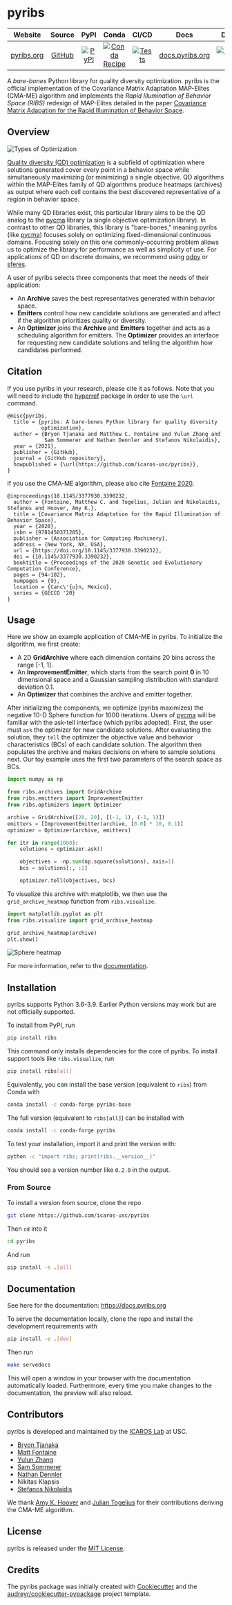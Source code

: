 # pyribs

|             Website              |                     Source                     |                                                       PyPI                                                        |                                                               Conda                                                                |                                                                                                      CI/CD                                                                                                       |                    Docs                    |                                                                   Docs Status                                                                    |                                                                   Twitter                                                                    |
| :------------------------------: | :--------------------------------------------: | :---------------------------------------------------------------------------------------------------------------: | :--------------------------------------------------------------------------------------------------------------------------------: | :--------------------------------------------------------------------------------------------------------------------------------------------------------------------------------------------------------------: | :----------------------------------------: | :----------------------------------------------------------------------------------------------------------------------------------------------: | :------------------------------------------------------------------------------------------------------------------------------------------: |
| [pyribs.org](https://pyribs.org) | [GitHub](https://github.com/icaros-usc/pyribs) | [![PyPI](https://img.shields.io/pypi/v/ribs.svg?style=flat-square&color=blue)](https://pypi.python.org/pypi/ribs) | [![Conda Recipe](https://img.shields.io/badge/recipe-pyribs-green.svg?style=flat-square)](https://anaconda.org/conda-forge/pyribs) | [![Tests](https://img.shields.io/endpoint.svg?url=https%3A%2F%2Factions-badge.atrox.dev%2Ficaros-usc%2Fpyribs%2Fbadge&style=flat-square)](https://github.com/icaros-usc/pyribs/actions?query=workflow%3A"Tests") | [docs.pyribs.org](https://docs.pyribs.org) | [![Documentation Status](https://readthedocs.org/projects/ribs/badge/?version=stable&style=flat-square)](https://readthedocs.org/projects/ribs/) | [![Twitter](https://img.shields.io/badge/twitter-%231DA1F2.svg?&style=flat-square&logo=twitter&logoColor=white)](https://twitter.com/pyribs) |

A _bare-bones_ Python library for quality diversity optimization. pyribs is the
official implementation of the Covariance Matrix Adaptation MAP-Elites (CMA-ME)
algorithm and implements the _Rapid Illumination of Behavior Space (RIBS)_
redesign of MAP-Elites detailed in the paper
[Covariance Matrix Adapation for the Rapid Illumination of Behavior Space](https://arxiv.org/abs/1912.02400).

## Overview

![Types of Optimization](readme_assets/optimization_types.png)

[Quality diversity (QD) optimization](https://arxiv.org/abs/2012.04322) is a
subfield of optimization where solutions generated cover every point in a
behavior space while simultaneously maximizing (or minimizing) a single
objective. QD algorithms within the MAP-Elites family of QD algorithms produce
heatmaps (archives) as output where each cell contains the best discovered
representative of a region in behavior space.

While many QD libraries exist, this particular library aims to be the QD analog
to the [pycma](https://pypi.org/project/cma/) library (a single objective
optimization library). In contrast to other QD libraries, this library is
"bare-bones," meaning pyribs (like [pycma](https://pypi.org/project/cma/))
focuses solely on optimizing fixed-dimensional continuous domains. Focusing
solely on this one commonly-occurring problem allows us to optimize the library
for performance as well as simplicity of use. For applications of QD on discrete
domains, we recommend using [qdpy](https://gitlab.com/leo.cazenille/qdpy/) or
[sferes](https://github.com/sferes2/sferes2).

A user of pyribs selects three components that meet the needs of their
application:

- An **Archive** saves the best representatives generated within behavior space.
- **Emitters** control how new candidate solutions are generated and affect if
  the algorithm prioritizes quality or diversity.
- An **Optimizer** joins the **Archive** and **Emitters** together and acts as a
  scheduling algorithm for emitters. The **Optimizer** provides an interface for
  requesting new candidate solutions and telling the algorithm how candidates
  performed.

## Citation

If you use pyribs in your research, please cite it as follows. Note that you
will need to include the
[hyperref](https://www.overleaf.com/learn/latex/Hyperlinks#Linking_web_addresses)
package in order to use the `\url` command.

```
@misc{pyribs,
  title = {pyribs: A bare-bones Python library for quality diversity
           optimization},
  author = {Bryon Tjanaka and Matthew C. Fontaine and Yulun Zhang and
            Sam Sommerer and Nathan Dennler and Stefanos Nikolaidis},
  year = {2021},
  publisher = {GitHub},
  journal = {GitHub repository},
  howpublished = {\url{https://github.com/icaros-usc/pyribs}},
}
```

If you use the CMA-ME algorithm, please also cite
[Fontaine 2020](https://dl.acm.org/doi/10.1145/3377930.3390232).

```
@inproceedings{10.1145/3377930.3390232,
  author = {Fontaine, Matthew C. and Togelius, Julian and Nikolaidis, Stefanos and Hoover, Amy K.},
  title = {Covariance Matrix Adaptation for the Rapid Illumination of Behavior Space},
  year = {2020},
  isbn = {9781450371285},
  publisher = {Association for Computing Machinery},
  address = {New York, NY, USA},
  url = {https://doi.org/10.1145/3377930.3390232},
  doi = {10.1145/3377930.3390232},
  booktitle = {Proceedings of the 2020 Genetic and Evolutionary Computation Conference},
  pages = {94–102},
  numpages = {9},
  location = {Canc\'{u}n, Mexico},
  series = {GECCO '20}
}
```

## Usage

Here we show an example application of CMA-ME in pyribs. To initialize the
algorithm, we first create:

- A 2D **GridArchive** where each dimension contains 20 bins across the range
  [-1, 1].
- An **ImprovementEmitter**, which starts from the search point **0** in 10
  dimensional space and a Gaussian sampling distribution with standard deviation
  0.1.
- An **Optimizer** that combines the archive and emitter together.

After initializing the components, we optimize (pyribs maximizes) the negative
10-D Sphere function for 1000 iterations. Users of
[pycma](https://pypi.org/project/cma/) will be familiar with the ask-tell
interface (which pyribs adopted). First, the user must `ask` the optimizer for
new candidate solutions. After evaluating the solution, they `tell` the
optimizer the objective value and behavior characteristics (BCs) of each
candidate solution. The algorithm then populates the archive and makes decisions
on where to sample solutions next. Our toy example uses the first two parameters
of the search space as BCs.

```python
import numpy as np

from ribs.archives import GridArchive
from ribs.emitters import ImprovementEmitter
from ribs.optimizers import Optimizer

archive = GridArchive([20, 20], [(-1, 1), (-1, 1)])
emitters = [ImprovementEmitter(archive, [0.0] * 10, 0.1)]
optimizer = Optimizer(archive, emitters)

for itr in range(1000):
    solutions = optimizer.ask()

    objectives = -np.sum(np.square(solutions), axis=1)
    bcs = solutions[:, :2]

    optimizer.tell(objectives, bcs)
```

To visualize this archive with matplotlib, we then use the
`grid_archive_heatmap` function from `ribs.visualize`.

```python
import matplotlib.pyplot as plt
from ribs.visualize import grid_archive_heatmap

grid_archive_heatmap(archive)
plt.show()
```

![Sphere heatmap](readme_assets/sphere_heatmap.png)

For more information, refer to the [documentation](https://docs.pyribs.org/).

## Installation

pyribs supports Python 3.6-3.9. Earlier Python versions may work but are not
officially supported.

To install from PyPI, run

```bash
pip install ribs
```

This command only installs dependencies for the core of pyribs. To install
support tools like `ribs.visualize`, run

```bash
pip install ribs[all]
```

Equivalently, you can install the base version (equivalent to `ribs`) from Conda
with

```bash
conda install -c conda-forge pyribs-base
```

The full version (equivalent to `ribs[all]`) can be installed with

```bash
conda install -c conda-forge pyribs
```

To test your installation, import it and print the version with:

```bash
python -c "import ribs; print(ribs.__version__)"
```

You should see a version number like `0.2.0` in the output.

### From Source

To install a version from source, clone the repo

```bash
git clone https://github.com/icaros-usc/pyribs
```

Then `cd` into it

```bash
cd pyribs
```

And run

```bash
pip install -e .[all]
```

## Documentation

See here for the documentation: <https://docs.pyribs.org>

To serve the documentation locally, clone the repo and install the development
requirements with

```bash
pip install -e .[dev]
```

Then run

```bash
make servedocs
```

This will open a window in your browser with the documentation automatically
loaded. Furthermore, every time you make changes to the documentation, the
preview will also reload.

## Contributors

pyribs is developed and maintained by the [ICAROS Lab](http://icaros.usc.edu) at
USC.

- [Bryon Tjanaka](https://btjanaka.net)
- [Matt Fontaine](https://github.com/tehqin)
- [Yulun Zhang](https://github.com/lunjohnzhang)
- [Sam Sommerer](https://github.com/sam-sommerer)
- [Nathan Dennler](https://ndennler.github.io/)
- Nikitas Klapsis
- [Stefanos Nikolaidis](https://stefanosnikolaidis.net)

We thank [Amy K. Hoover](http://amykhoover.com/) and
[Julian Togelius](http://julian.togelius.com/) for their contributions deriving
the CMA-ME algorithm.

## License

pyribs is released under the
[MIT License](https://github.com/icaros-usc/pyribs/blob/master/LICENSE).

## Credits

The pyribs package was initially created with
[Cookiecutter](https://github.com/audreyr/cookiecutter) and the
[audreyr/cookiecutter-pypackage](https://github.com/audreyr/cookiecutter-pypackage)
project template.

